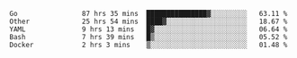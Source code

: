 <!--START_SECTION:waka-->

```text
Go                87 hrs 35 mins  ███████████████▓░░░░░░░░░   63.11 %
Other             25 hrs 54 mins  ████▓░░░░░░░░░░░░░░░░░░░░   18.67 %
YAML              9 hrs 13 mins   █▓░░░░░░░░░░░░░░░░░░░░░░░   06.64 %
Bash              7 hrs 39 mins   █▒░░░░░░░░░░░░░░░░░░░░░░░   05.52 %
Docker            2 hrs 3 mins    ▒░░░░░░░░░░░░░░░░░░░░░░░░   01.48 %
```

<!--END_SECTION:waka-->
